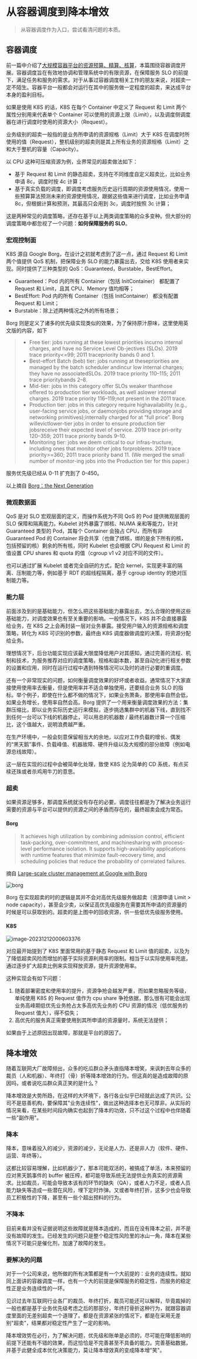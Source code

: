 # 从容器调度到降本增效


> 从容器调度作为入口，尝试看清问题的本质。

## 容器调度

前一篇中介绍了[大规模容器平台的资源预算、精算、核算](https://mp.weixin.qq.com/s/ctMAaxaQ_EV3mqlswVwMOA)，本篇围绕容器调度开展。容器调度旨在有效地协调和管理系统中的有限资源，在保障服务 SLO 的前提下，满足任务和服务的需求。对于从事过容器调度相关工作的朋友来说，对超卖一定不陌生。容器平台一般都会对运行在其中的服务做一定程度的超卖，来达成平台本身的盈利目标。

如果是使用 K8S 的话，K8S 在每个 Container 中定义了 Request 和 Limit 两个属性分别用来代表单个 Container 可以使用的资源上限（Limit），以及调度侧调度器在进行调度时使用的资源大小（Request）。

业务级别的超卖一般指的是业务所申请的资源规格（Limit）大于 K8S 在调度时所使用的值（Request），整机级别的超卖则是其上所有业务的资源规格（Limit）之和大于整机的容量（Capacity）。

以 CPU 这种可压缩资源为例，业界常见的超卖做法如下：

- 基于 Request 和 Limit 的静态超卖，支持在不同维度自定义超卖比，比如业务申请 8c，调度时按 4c 计算；
- 基于真实负载的调度，即调度考虑服务历史运行周期的资源使用情况，使用一些预算算法预测未来的资源使用情况，跟据这些值来进行调度，比如业务申请 8c，但根据计算和预测，其最高只会用到 3c，调度时按照 3c 计算；

这是两种常见的调度策略，还存在基于以上两类调度策略的众多变种。但大部分的调度策略中都忽视了一个问题：**如何保障服务的 SLO**。

### 宏观控制面

K8S 源自 Google Borg，在设计之初就考虑到了这一点，通过 Request 和 Limit 两个值提供 QoS 机制，把保障业务 SLO 的能力暴露出去，交给 K8S 使用者来实现。同时提供了三种类型的 QoS：Guaranteed，Burstable，BestEffort。

- Guaranteed：Pod 内的所有 Container（包括 InitContainer） 都配置了 Request 和 Limit，且其 CPU、Memory 值均相等；
- BestEffort: Pod 内的所有 Container（包括 InitContainer） 都没有配置 Request 和 Limit；
- Burstable：除上述两种情况之外的所有场景；

Borg 则是定义了诸多的优先级实现类似的效果，为了保持原汁原味，这里使用英文版的内容，如下

> - Free tier: jobs running at these lowest priorities incurno internal charges, and have no Service Level Ob-jectives (SLOs). 2019 trace priority<=99; 2011 tracepriority bands 0 and 1.
> - Best-effort Batch (beb) tier: jobs running at thesepriorities are managed by the batch scheduler andincur low internal charges; they have no associatedSLOs. 2019 trace priority 110–115; 2011 trace prioritybands 2–8.
> - Mid-tier: jobs in this category offer SLOs weaker thanthose offered to production tier workloads, as well aslower internal charges. 2019 trace priority 116–119;not present in the 2011 trace.
> - Production tier: jobs in this category require highavailability (e.g., user-facing service jobs, or daemonjobs providing storage and networking primitives);internally charged for at “full price”. Borg willevictlower-tier jobs in order to ensure production tier jobsreceive their expected level of service. 2019 trace pri-ority 120–359; 2011 trace priority bands 9–10.
> - Monitoring tier: jobs we deem critical to our infras-tructure, including ones that monitor other jobs forproblems. 2019 trace priority>=360; 2011 trace priority band 11. (We merged the small number of monitor-ing jobs into the Production tier for this paper.)

服务优先级已经从 0-11 扩充到了 0-450。

以上摘自 [Borg：the Next Generation](https://dl.acm.org/doi/epdf/10.1145/3342195.3387517)

### 微观数据面

QoS 是对 SLO 宏观层面的定义，而操作系统为不同 QoS 的 Pod 提供微观层面的 SLO 保障和隔离能力。Kubelet 对外暴露了绑核、NUMA 亲和等能力，针对 Guaranteed 类型的 Pod，其每个 Container 会独占 CPU，而所有非 Guaranteed Pod 的 Container 将会共享（也做了绑核，绑的是余下所有的核，包括预留的核）剩余的所有核，同时 Kubelet 也会根据 CPU Request 和 Limit 的值设置 CPU shares 和 quota 的值（cgroup v1 v2 对应不同的文件）。

也可以通过扩展 Kubelet 或者完全自研的方式，配合 kernel，实现更丰富的隔离、压制能力等，例如基于 RDT 的超线程隔离，基于 cgroup identity 的绝对压制能力等。

### 能力层

前面涉及到的是基础能力，但怎么把这些基础能力暴露出去，怎么合理的使用这些基础能力，对调度效果也有至关重要的影响。一般情况下，K8S 并不会直接暴露给业务，在 K8S 之上会再封装一层对业务暴露。接受用户输入的资源规格和调度策略，转化为 K8S 可识别的参数，最终由 K8S 调度器做调度的决策，将资源分配给业务。

理想情况下，后台功能实现应该最大限度降低用户对其感知，通过完善的流程、机制和技术，为服务推荐对应的调度策略，规格和副本数，甚至自动化进行相关参数的设置和应用，同时在运行过程中遇到特殊情况可以及时的进行必要的重调度。

还有一个非常现实的问题，如何衡量调度效果的好坏或者收益。通常情况下大家直接使用使用率去衡量，但是使用率并不适合单独使用，还要结合业务 SLO 的指标。举个例子，即使在什么都不做的情况下，如果业务萧条，那使用率自然会低，如果业务增长，使用率自然会高。Borg 提供了一个用来衡量调度效果的方法：集群压缩比，即以业务实际历史运行来模拟，逐步挑选集群中的机器下线，直到找不到任何一台可以下线的机器停止，可以用总的机器数 / 最终机器数计算一个压缩比，这个值越大，说明浪费越严重。

在生产环境中，一般会刻意保留相当大的余地，以应对工作负载的增长、偶发的“黑天鹅”事件、负载峰值、机器故障、硬件升级以及大规模的部分故障（例如电源总线故障）。

这一层在实现的过程中会被简单化处理，致使 K8S 沦为简单的 CD 系统，有点买椟还珠或者杀鸡用牛刀的意思。

### 超卖

如果资源足够多，那调度系统就没有存在的必要。调度往往都是为了解决业务运行需要的资源与平台可以提供的资源之间的矛盾而存在的，最终超卖会成为常态。

#### Borg

> It achieves high utilization by combining admission control, efficient task-packing, over-commitment, and machinesharing with process-level performance isolation. It supports high-availability applications with runtime features that minimize  fault-recovery time, and scheduling policies that reduce the probability of correlated failures.

摘自 [Large-scale cluster management at Google with Borg](https://dl.acm.org/doi/epdf/10.1145/2741948.2741964)

![borg](borg.png)

Borg 在实现超卖的时的逻辑是其并不会对高优先级服务做超卖（资源申请 Limit > node capacity），甚至会少卖，以保证高优先级服务在需要其所申请的资源量的时候是可以获取到的。超卖的是上图中的回收资源，供一些低优先级服务使用。

#### K8S

![image-20231212000603376](k8s.png)

对应最开始提到了 K8S 里面常用的基于静态 Request 和 Limit 值的超卖，以及为了降低超卖风险而增加的基于实际资源利用率的限制。相当于以实际使用率兜底，通过逐步扩大超卖比例来实现释放资源，提升资源使用率。

这种实现会有如下问题：

1. 随着部署密度和使用率的提升，资源争抢会越发严重，而如果忽略服务等级，单纯使用 K8S 的 Request 值作为 cpu share 争抢依据，那么很有可能会出现业务高峰期低优先业务抢占太多高优先业务的 CPU 资源的情况（低优服务的 Request 值大），得不偿失；
2. 高优先的服务真正需要使用到其所申请的资源量时，系统无法提供；

如果由于上述原因出现故障，那就是平台的原因了。

## 降本增效

随着互联网大厂故障频出，众多的吃瓜群众矛头直指降本增笑，来讽刺去年众多的裁员（人和机器）、年终打（骨）折等降本增效的行为。但这真的是造成故障的原因吗，或者说吃瓜群众真正笑的是什么？

降本增效是大势所趋，在这样的大环境下，各行各业似乎已经就此达成了共识。公司不是慈善机构，要保障其"业务连续性"，做出这种选择本也无可厚非。从实际的情况来看，在某些时间段内确实也起到了降本的功效，只不过这个过程中也伴随着一些"副作用"。

### 降本

降本，意味着投入的减少，资源的减少，无论是人力、还是非人力（软件、硬件、运营、年终等）。

这都比较容易理解，比如机器少了，那本可能双活的，被搞成了单活，本来预留的应对黑天鹅事件的 buffer 被压榨，都可能导致系统无法提供业务真实的资源需求。比如裁员，可能会导致本该有的环节的缺失（QA），或者人力不足，或者人员能力缺失等造成一些潜在风险，埋下定时炸弹。又或者年终打折，这多少也会导致员工积极性的下降，甚至有一些个超出预料的行为。

### 不降本

目前来看并没有证据说明这些故障就是降本造成的，而且在没有降本之前，并不是没有故障的发生。已经发生的问题只是整个稳定性风险里的冰山一角，降本在某些情况下可能只是催化剂，加速了故障的发生。

### 要解决的问题

对于一个公司来说，他所做的所有决策都是有一个大前提的：业务的连续性。就如同上面讲的容器调度一样，也有一个大的前提是保障服务的稳定性，而服务的稳定性正是业务连续性的一环。

见识过去年互联网行业各厂的裁员、年终打折，裁员可能还可以解释，毕竟裁掉的一般也都是基于业务优先级考虑之后的那部分，年终打骨折这种行为，就跟容器调度里面的无差别超卖一个道理了。都是在资源紧张的情况下，都是在采用无差别"超卖"，结果都对稳定性产生了一定的影响。

降本增效势在必行，为了解决问题，优先级和账单是必须的，尽可能在降低影响的前提下还能有不错的效果，而这恰恰是不完善甚至不具备的能力。完善基础数据，并基于此健全成本优化决策能力，莫让降本增效真的变成降本增"笑"。

